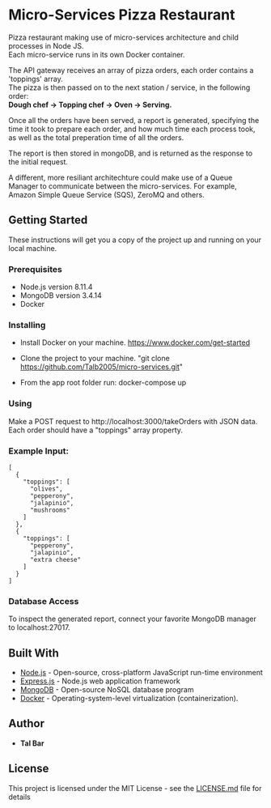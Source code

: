 # Micro-Services Pizza Restaurant

Pizza restaurant making use of micro-services architecture and child processes in Node JS.<br />
Each micro-service runs in its own Docker container.

The API gateway receives an array of pizza orders, each order contains a 'toppings' array.<br />
The pizza is then passed on to the next station / service, in the following order:<br />
**Dough chef -> Topping chef -> Oven -> Serving.**

Once all the orders have been served, a report is generated, specifying the time it took to prepare each order, and how much time each process took, as well as the total preperation time of all the orders.

The report is then stored in mongoDB, and is returned as the response to the initial request.

A different, more resiliant architechture could make use of a Queue Manager to communicate between the micro-services.
For example, Amazon Simple Queue Service (SQS), ZeroMQ and others.

## Getting Started

These instructions will get you a copy of the project up and running on your local machine.

### Prerequisites

- Node.js version 8.11.4
- MongoDB version 3.4.14
- Docker

### Installing

- Install Docker on your machine. https://www.docker.com/get-started

- Clone the project to your machine. "git clone https://github.com/Talb2005/micro-services.git"

- From the app root folder run: docker-compose up

### Using

Make a POST request to http://localhost:3000/takeOrders with JSON data.<br/>
Each order should have a "toppings" array property.

### Example Input:

```
[
  {
    "toppings": [
      "olives",
      "pepperony",
      "jalapinio",
      "mushrooms"
    ]
  },
  {
    "toppings": [
      "pepperony",
      "jalapinio",
      "extra cheese"
    ]
  }
]
```

### Database Access

To inspect the generated report, connect your favorite MongoDB manager to localhost:27017. 

## Built With

- [Node.js](https://nodejs.org/en/docs/) - Open-source, cross-platform JavaScript run-time environment
- [Express.js](https://expressjs.com/) - Node.js web application framework
- [MongoDB](https://docs.mongodb.com/) - Open-source NoSQL database program
- [Docker](https://docs.docker.com/) - Operating-system-level virtualization (containerization).

## Author

- **Tal Bar**

## License

This project is licensed under the MIT License - see the [LICENSE.md](LICENSE.md) file for details
